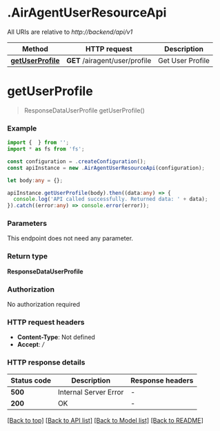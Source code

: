 # .AirAgentUserResourceApi

All URIs are relative to *http://backend/api/v1*

Method | HTTP request | Description
------------- | ------------- | -------------
[**getUserProfile**](AirAgentUserResourceApi.md#getUserProfile) | **GET** /airagent/user/profile | Get User Profile


# **getUserProfile**
> ResponseDataUserProfile getUserProfile()


### Example


```typescript
import {  } from '';
import * as fs from 'fs';

const configuration = .createConfiguration();
const apiInstance = new .AirAgentUserResourceApi(configuration);

let body:any = {};

apiInstance.getUserProfile(body).then((data:any) => {
  console.log('API called successfully. Returned data: ' + data);
}).catch((error:any) => console.error(error));
```


### Parameters
This endpoint does not need any parameter.


### Return type

**ResponseDataUserProfile**

### Authorization

No authorization required

### HTTP request headers

 - **Content-Type**: Not defined
 - **Accept**: */*


### HTTP response details
| Status code | Description | Response headers |
|-------------|-------------|------------------|
**500** | Internal Server Error |  -  |
**200** | OK |  -  |

[[Back to top]](#) [[Back to API list]](README.md#documentation-for-api-endpoints) [[Back to Model list]](README.md#documentation-for-models) [[Back to README]](README.md)


